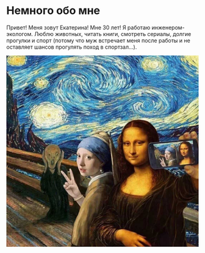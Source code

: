 # Немного обо мне

Привет!
Меня зовут Екатерина!
Мне 30 лет!
Я работаю инженером-экологом. 
Люблю животных, читать книги, смотреть сериалы, долгие прогулки и спорт (потому что муж встречает меня после работы и не оставляет шансов прогулять поход в спортзал...).

![Getting Started](./картинка.jpeg)
